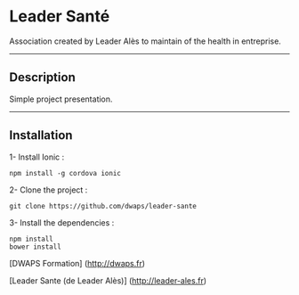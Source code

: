 # Leader Santé

Association created by Leader Alès to maintain of the health in entreprise.

---

## Description

Simple project presentation.

---

## Installation

1- Install Ionic :

	npm install -g cordova ionic

2- Clone the project :

	git clone https://github.com/dwaps/leader-sante

3- Install the dependencies :

	npm install
	bower install


[DWAPS Formation] (http://dwaps.fr)

[Leader Sante (de Leader Alès)] (http://leader-ales.fr)
